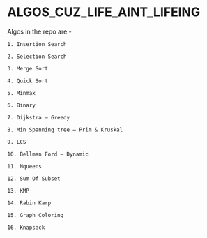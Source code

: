 # ALGOS_CUZ_LIFE_AINT_LIFEING

Algos in the repo are -

    1. Insertion Search
       
    2. Selection Search

    3. Merge Sort

    4. Quick Sort

    5. Minmax

    6. Binary
       
    7. Dijkstra – Greedy
       
    8. Min Spanning tree – Prim & Kruskal
       
    9. LCS
       
    10. Bellman Ford – Dynamic
       
    11. Nqueens
       
    12. Sum Of Subset
       
    13. KMP
       
    14. Rabin Karp
       
    15. Graph Coloring
       
    16. Knapsack
